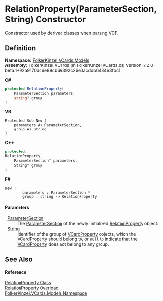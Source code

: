 # RelationProperty(ParameterSection, String) Constructor


Constructor used by derived classes when parsing VCF.



## Definition
**Namespace:** <a href="10623553-9342-5b8f-9df4-6e7d1075f3df.md">FolkerKinzel.VCards.Models</a>  
**Assembly:** FolkerKinzel.VCards (in FolkerKinzel.VCards.dll) Version: 7.2.0-beta.1+92a9170dd6e89cb66392c26e0acddb6434e3fbc1

**C#**
``` C#
protected RelationProperty(
	ParameterSection parameters,
	string? group
)
```
**VB**
``` VB
Protected Sub New ( 
	parameters As ParameterSection,
	group As String
)
```
**C++**
``` C++
protected:
RelationProperty(
	ParameterSection^ parameters, 
	String^ group
)
```
**F#**
``` F#
new : 
        parameters : ParameterSection * 
        group : string -> RelationProperty
```



#### Parameters
<dl><dt>  <a href="9ce61c6e-887e-11ed-315e-910e380fb81e.md">ParameterSection</a></dt><dd>The <a href="9ce61c6e-887e-11ed-315e-910e380fb81e.md">ParameterSection</a> of the newly initialized <a href="fafb9a2d-3fc2-1db2-dd49-90299dc5fc8e.md">RelationProperty</a> object.</dd><dt>  <a href="https://learn.microsoft.com/dotnet/api/system.string" target="_blank" rel="noopener noreferrer">String</a></dt><dd>Identifier of the group of <a href="e1395eb9-792c-c4d8-ee22-97939a91c58e.md">VCardProperty</a> objects, which the <a href="e1395eb9-792c-c4d8-ee22-97939a91c58e.md">VCardProperty</a> should belong to, or <code>null</code> to indicate that the <a href="e1395eb9-792c-c4d8-ee22-97939a91c58e.md">VCardProperty</a> does not belong to any group.</dd></dl>

## See Also


#### Reference
<a href="fafb9a2d-3fc2-1db2-dd49-90299dc5fc8e.md">RelationProperty Class</a>  
<a href="d4487581-483b-4edb-2a53-eaa677992461.md">RelationProperty Overload</a>  
<a href="10623553-9342-5b8f-9df4-6e7d1075f3df.md">FolkerKinzel.VCards.Models Namespace</a>  
